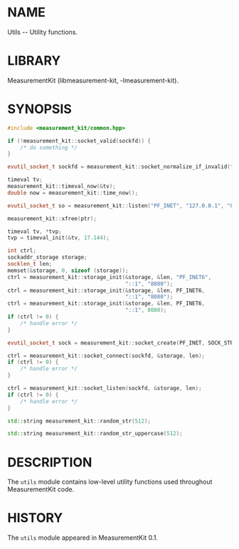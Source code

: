 # NAME
Utils -- Utility functions.

# LIBRARY
MeasurementKit (libmeasurement-kit, -lmeasurement-kit).

# SYNOPSIS
```C++
#include <measurement_kit/common.hpp>

if (!measurement_kit::socket_valid(sockfd)) {
    /* do something */
}

evutil_socket_t sockfd = measurement_kit::socket_normalize_if_invalid(fd);

timeval tv;
measurement_kit::timeval_now(&tv);
double now = measurement_kit::time_now();

evutil_socket_t so = measurement_kit::listen("PF_INET", "127.0.0.1", "80");

measurement_kit::xfree(ptr);

timeval tv, *tvp;
tvp = timeval_init(&tv, 17.144);

int ctrl;
sockaddr_storage storage;
socklen_t len;
memset(&storage, 0, sizeof (storage));
ctrl = measurement_kit::storage_init(&storage, &len, "PF_INET6",
                                     "::1", "8080");
ctrl = measurement_kit::storage_init(&storage, &len, PF_INET6,
                                     "::1", "8080");
ctrl = measurement_kit::storage_init(&storage, &len, PF_INET6,
                                     "::1", 8080);
if (ctrl != 0) {
    /* handle error */
}

evutil_socket_t sock = measurement_kit::socket_create(PF_INET, SOCK_STREAM, 0);

ctrl = measurement_kit::socket_connect(sockfd, &storage, len);
if (ctrl != 0) {
    /* handle error */
}

ctrl = measurement_kit::socket_listen(sockfd, &storage, len);
if (ctrl != 0) {
    /* handle error */
}

std::string measurement_kit::random_str(512);

std::string measurement_kit::random_str_uppercase(512);
```

# DESCRIPTION

The `utils` module contains low-level utility functions used throughout
MeasurementKit code.

# HISTORY

The `utils` module appeared in MeasurementKit 0.1.

